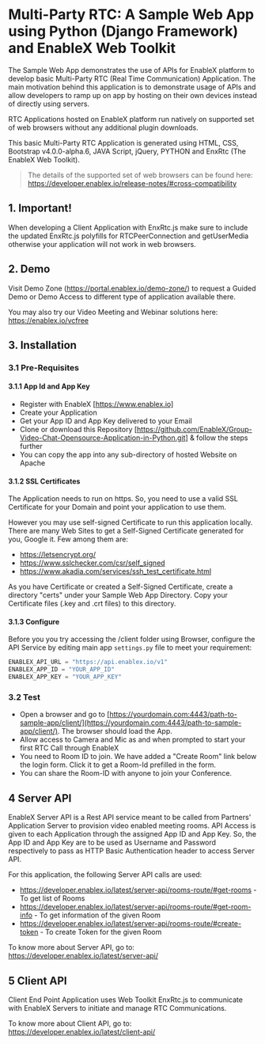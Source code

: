 # Multi-Party RTC: A Sample Web App using Python (Django Framework) and EnableX Web Toolkit

The Sample Web App demonstrates the use of APIs for EnableX platform to develop basic Multi-Party RTC (Real Time Communication) Application. The main motivation behind this application is to demonstrate usage of APIs and allow developers to ramp up on app by hosting on their own devices instead of directly using servers.

RTC Applications hosted on EnableX platform run natively on supported set of web browsers without any additional plugin downloads.

This basic Multi-Party RTC Application is generated using HTML, CSS, Bootstrap v4.0.0-alpha.6, JAVA Script, jQuery, PYTHON and EnxRtc (The EnableX Web Toolkit).

>The details of the supported set of web browsers can be found here:
https://developer.enablex.io/release-notes/#cross-compatibility

## 1. Important!

When developing a Client Application with EnxRtc.js make sure to include the updated EnxRtc.js polyfills for RTCPeerConnection and getUserMedia otherwise your application will not work in web browsers.

## 2. Demo

Visit Demo Zone (https://portal.enablex.io/demo-zone/) to request a Guided Demo or Demo Access to different type of application available there.

You may also try our Video Meeting and Webinar solutions here: https://enablex.io/vcfree


## 3. Installation

### 3.1 Pre-Requisites

#### 3.1.1 App Id and App Key

* Register with EnableX [https://www.enablex.io] 
* Create your Application
* Get your App ID and App Key delivered to your Email
* Clone or download this Repository [https://github.com/EnableX/Group-Video-Chat-Opensource-Application-in-Python.git] & follow the steps further 
* You can copy the app into any sub-directory of hosted Website on Apache

#### 3.1.2 SSL Certificates

The Application needs to run on https. So, you need to use a valid SSL Certificate for your Domain and point your application to use them. 

However you may use self-signed Certificate to run this application locally. There are many Web Sites to get a Self-Signed Certificate generated for you, Google it. Few among them are:
* https://letsencrypt.org/
* https://www.sslchecker.com/csr/self_signed
* https://www.akadia.com/services/ssh_test_certificate.html  

As you have Certificate or created a Self-Signed Certificate, create a directory "certs" under your Sample Web App Directory. Copy your Certificate files (.key and .crt files)  to this directory.


#### 3.1.3 Configure

Before you you try accessing the /client folder using Browser, configure the API Service by editing main app `settings.py` file to meet your requirement:

```python
ENABLEX_API_URL = "https://api.enablex.io/v1"
ENABLEX_APP_ID = "YOUR_APP_ID"
ENABLEX_APP_KEY = "YOUR_APP_KEY"
```

### 3.2 Test

* Open a browser and go to [https://yourdomain.com:4443/path-to-sample-app/client/](https://yourdomain.com:4443/path-to-sample-app/client/). The browser should load the App. 
* Allow access to Camera and Mic as and when prompted to start your first RTC Call through EnableX
* You need to Room ID to join. We have added a "Create Room" link below the login form. Click it to get a Room-Id prefilled in the form. 
* You can share the Room-ID with anyone to join your Conference.



## 4 Server API

EnableX Server API is a Rest API service meant to be called from Partners' Application Server to provision video enabled 
meeting rooms. API Access is given to each Application through the assigned App ID and App Key. So, the App ID and App Key 
are to be used as Username and Password respectively to pass as HTTP Basic Authentication header to access Server API.
 
For this application, the following Server API calls are used: 
* https://developer.enablex.io/latest/server-api/rooms-route/#get-rooms - To get list of Rooms
* https://developer.enablex.io/latest/server-api/rooms-route/#get-room-info - To get information of the given Room
* https://developer.enablex.io/latest/server-api/rooms-route/#create-token - To create Token for the given Room

To know more about Server API, go to:
https://developer.enablex.io/latest/server-api/



## 5 Client API

Client End Point Application uses Web Toolkit EnxRtc.js to communicate with EnableX Servers to initiate and manage RTC Communications.  

To know more about Client API, go to:
https://developer.enablex.io/latest/client-api/
